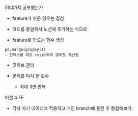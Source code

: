 
어디까지 공부했는가

- feature가 쉬운 경우는 겹침
- 코드를 통일해서 노션에 추가하는 식으로 


- feature를 만드는 함수 생성

```
pd.merge(grupby())
- 인덱스를 따로 reset하지 않아도 계산됨
```
- 깃허브 관리



- 문제를 다시 푼 횟수
	- 최대 3번 반복

미션 4 FE
- 각자 자기 데이터에 적용하고 개인 branch에 올린 후 통합해보기. 



